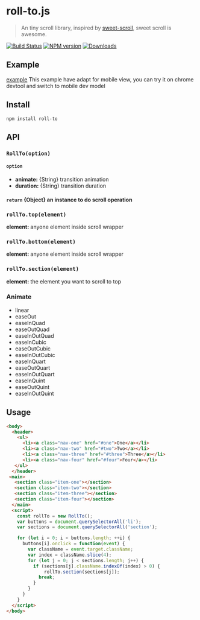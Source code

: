 # roll-to.js
> An tiny scroll library, inspired by [sweet-scroll](https://github.com/tsuyoshiwada/sweet-scroll), sweet scroll is awesome.

[![Build Status](https://travis-ci.org/jkvim/roll-to.js.svg?branch=master)](https://travis-ci.org/jkvim/roll-to.js)
[![NPM version][npm-image]][npm-url]
[![Downloads][downloads-image]][npm-url]

[npm-url]: https://npmjs.org/package/roll-to
[downloads-image]: http://img.shields.io/npm/dm/roll-to.svg
[npm-image]: http://img.shields.io/npm/v/roll-to.svg


## Example
[example](https://jkvim.github.io/roll-to.js/) This example have adapt for mobile view, 
you can try it on chrome devtool and switch to mobile dev model

## Install
    npm install roll-to

## API
### `RollTo(option)`
#### `option`
- **animate:**  {String} transition animation
- **duration:** {String} transition duration

#### `return`    {Object} an instance to do scroll operation

### `rollTo.top(element)`
**element:** anyone element inside scroll wrapper

### `rollTo.bottom(element)`
**element:** anyone element inside scroll wrapper

### `rollTo.section(element)`
**element:** the element you want to scroll to top

### Animate
- linear
- easeOut
- easeInQuad
- easeOutQuad
- easeInOutQuad
- easeInCubic
- easeOutCubic
- easeInOutCubic
- easeInQuart
- easeOutQuart
- easeInOutQuart
- easeInQuint
- easeOutQuint
- easeInOutQuint

## Usage

```html
<body>
  <header>
    <ul>
      <li><a class="nav-one" href="#one">One</a></li>
      <li><a class="nav-two" href="#two">Two</a></li>
      <li><a class="nav-three" href="#three">Three</a></li>
      <li><a class="nav-four" href="#four">Four</a></li>
   </ul>
  </header>
 <main>
   <section class="item-one"></section>
   <section class="item-two"></section>
   <section class="item-three"></section>
   <section class="item-four"></section>
  </main>
  <script>
    const rollTo = new RollTo();
    var buttons = document.querySelectorAll('li');
    var sections = document.querySelectorAll('section');

    for (let i = 0; i < buttons.length; ++i) {
      buttons[i].onclick = function(event) {
        var className = event.target.className;
        var index = className.slice(4);
        for (let j = 0; j < sections.length; j++) {
          if (sections[j].className.indexOf(index) > 0) {
              rollTo.section(sections[j]);
            break;
          }
        }
      }
    }
  </script>
</body>
```

